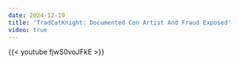 ```yaml
---
date: 2024-12-19
title: 'TradCatKnight: Documented Con Artist And Fraud Exposed'
video: true
---
```



{{< youtube fjwS0voJFkE >}}
